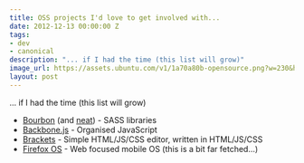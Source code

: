 ```yaml
---
title: OSS projects I'd love to get involved with...
date: 2012-12-13 00:00:00 Z
tags:
- dev
- canonical
description: "... if I had the time (this list will grow)"
image_url: https://assets.ubuntu.com/v1/1a70a80b-opensource.png?w=230&h=160&mode=fill&bg=0000
layout: post
---
```


... if I had the time (this list will grow)

 - [Bourbon](http://bourbon.io/) (and [neat](http://neat.bourbon.io/)) - SASS libraries
 - [Backbone.js](http://backbonejs.org/) - Organised JavaScript
 - [Brackets](http://brackets.io/) - Simple HTML/JS/CSS editor, written in HTML/JS/CSS
 - [Firefox OS](http://www.mozilla.org/en-US/firefoxos/) - Web focused mobile OS (this is a bit far fetched...)